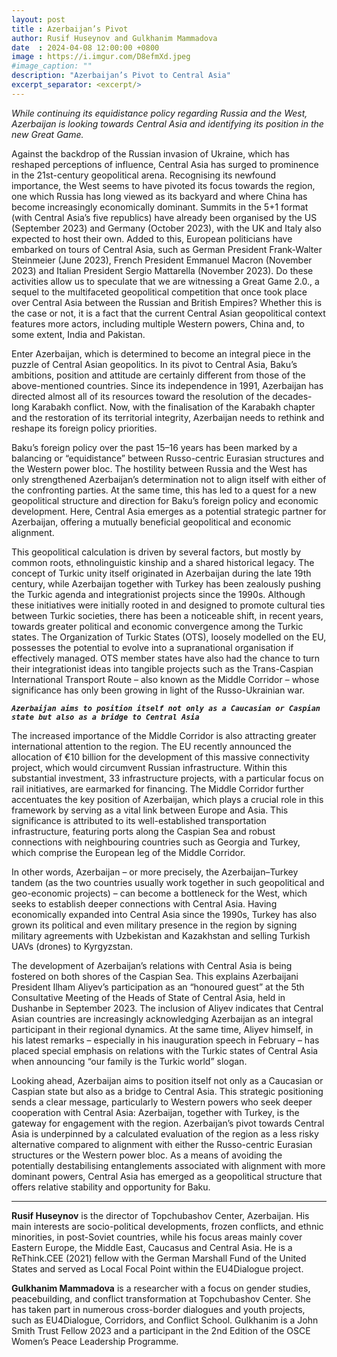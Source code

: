 ```yaml
---
layout: post
title : Azerbaijan’s Pivot
author: Rusif Huseynov and Gulkhanim Mammadova
date  : 2024-04-08 12:00:00 +0800
image : https://i.imgur.com/D8efmXd.jpeg
#image_caption: ""
description: "Azerbaijan’s Pivot to Central Asia"
excerpt_separator: <excerpt/>
---
```


_While continuing its equidistance policy regarding Russia and the West, Azerbaijan is looking towards Central Asia and identifying its position in the new Great Game._

<excerpt/>

Against the backdrop of the Russian invasion of Ukraine, which has reshaped perceptions of influence, Central Asia has surged to prominence in the 21st-century geopolitical arena. Recognising its newfound importance, the West seems to have pivoted its focus towards the region, one which Russia has long viewed as its backyard and where China has become increasingly economically dominant. Summits in the 5+1 format (with Central Asia’s five republics) have already been organised by the US (September 2023) and Germany (October 2023), with the UK and Italy also expected to host their own. Added to this, European politicians have embarked on tours of Central Asia, such as German President Frank-Walter Steinmeier (June 2023), French President Emmanuel Macron (November 2023) and Italian President Sergio Mattarella (November 2023). Do these activities allow us to speculate that we are witnessing a Great Game 2.0., a sequel to the multifaceted geopolitical competition that once took place over Central Asia between the Russian and British Empires? Whether this is the case or not, it is a fact that the current Central Asian geopolitical context features more actors, including multiple Western powers, China and, to some extent, India and Pakistan.

Enter Azerbaijan, which is determined to become an integral piece in the puzzle of Central Asian geopolitics. In its pivot to Central Asia, Baku’s ambitions, position and attitude are certainly different from those of the above-mentioned countries. Since its independence in 1991, Azerbaijan has directed almost all of its resources toward the resolution of the decades-long Karabakh conflict. Now, with the finalisation of the Karabakh chapter and the restoration of its territorial integrity, Azerbaijan needs to rethink and reshape its foreign policy priorities.

Baku’s foreign policy over the past 15–16 years has been marked by a balancing or “equidistance” between Russo-centric Eurasian structures and the Western power bloc. The hostility between Russia and the West has only strengthened Azerbaijan’s determination not to align itself with either of the confronting parties. At the same time, this has led to a quest for a new geopolitical structure and direction for Baku’s foreign policy and economic development. Here, Central Asia emerges as a potential strategic partner for Azerbaijan, offering a mutually beneficial geopolitical and economic alignment.

This geopolitical calculation is driven by several factors, but mostly by common roots, ethnolinguistic kinship and a shared historical legacy. The concept of Turkic unity itself originated in Azerbaijan during the late 19th century, while Azerbaijan together with Turkey has been zealously pushing the Turkic agenda and integrationist projects since the 1990s. Although these initiatives were initially rooted in and designed to promote cultural ties between Turkic societies, there has been a noticeable shift, in recent years, towards greater political and economic convergence among the Turkic states. The Organization of Turkic States (OTS), loosely modelled on the EU, possesses the potential to evolve into a supranational organisation if effectively managed. OTS member states have also had the chance to turn their integrationist ideas into tangible projects such as the Trans-Caspian International Transport Route – also known as the Middle Corridor – whose significance has only been growing in light of the Russo-Ukrainian war.

___`Azerbaijan aims to position itself not only as a Caucasian or Caspian state but also as a bridge to Central Asia`___

The increased importance of the Middle Corridor is also attracting greater international attention to the region. The EU recently announced the allocation of €10 billion for the development of this massive connectivity project, which would circumvent Russian infrastructure. Within this substantial investment, 33 infrastructure projects, with a particular focus on rail initiatives, are earmarked for financing. The Middle Corridor further accentuates the key position of Azerbaijan, which plays a crucial role in this framework by serving as a vital link between Europe and Asia. This significance is attributed to its well-established transportation infrastructure, featuring ports along the Caspian Sea and robust connections with neighbouring countries such as Georgia and Turkey, which comprise the European leg of the Middle Corridor.

In other words, Azerbaijan – or more precisely, the Azerbaijan–Turkey tandem (as the two countries usually work together in such geopolitical and geo-economic projects) – can become a bottleneck for the West, which seeks to establish deeper connections with Central Asia. Having economically expanded into Central Asia since the 1990s, Turkey has also grown its political and even military presence in the region by signing military agreements with Uzbekistan and Kazakhstan and selling Turkish UAVs (drones) to Kyrgyzstan.

The development of Azerbaijan’s relations with Central Asia is being fostered on both shores of the Caspian Sea. This explains Azerbaijani President Ilham Aliyev’s participation as an “honoured guest” at the 5th Consultative Meeting of the Heads of State of Central Asia, held in Dushanbe in September 2023. The inclusion of Aliyev indicates that Central Asian countries are increasingly acknowledging Azerbaijan as an integral participant in their regional dynamics. At the same time, Aliyev himself, in his latest remarks – especially in his inauguration speech in February – has placed special emphasis on relations with the Turkic states of Central Asia when announcing “our family is the Turkic world” slogan.

Looking ahead, Azerbaijan aims to position itself not only as a Caucasian or Caspian state but also as a bridge to Central Asia. This strategic positioning sends a clear message, particularly to Western powers who seek deeper cooperation with Central Asia: Azerbaijan, together with Turkey, is the gateway for engagement with the region. Azerbaijan’s pivot towards Central Asia is underpinned by a calculated evaluation of the region as a less risky alternative compared to alignment with either the Russo-centric Eurasian structures or the Western power bloc. As a means of avoiding the potentially destabilising entanglements associated with alignment with more dominant powers, Central Asia has emerged as a geopolitical structure that offers relative stability and opportunity for Baku.

---

__Rusif Huseynov__ is the director of Topchubashov Center, Azerbaijan. His main interests are socio-political developments, frozen conflicts, and ethnic minorities, in post-Soviet countries, while his focus areas mainly cover Eastern Europe, the Middle East, Caucasus and Central Asia. He is a ReThink.CEE (2021) fellow with the German Marshall Fund of the United States and served as Local Focal Point within the EU4Dialogue project.

__Gulkhanim Mammadova__ is a researcher with a focus on gender studies, peacebuilding, and conflict transformation at Topchubashov Center. She has taken part in numerous cross-border dialogues and youth projects, such as EU4Dialogue, Corridors, and Conflict School. Gulkhanim is a John Smith Trust Fellow 2023 and a participant in the 2nd Edition of the OSCE Women’s Peace Leadership Programme.

